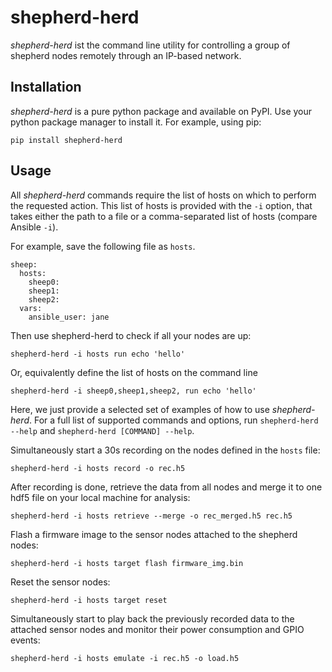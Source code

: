 # shepherd-herd

*shepherd-herd* ist the command line utility for controlling a group of shepherd nodes remotely through an IP-based network.


## Installation

*shepherd-herd* is a pure python package and available on PyPI.
Use your python package manager to install it.
For example, using pip:

```
pip install shepherd-herd
```

## Usage

All *shepherd-herd* commands require the list of hosts on which to perform the requested action.
This list of hosts is provided with the `-i` option, that takes either the path to a file or a comma-separated list of hosts (compare Ansible `-i`).

For example, save the following file as `hosts`.

```
sheep:
  hosts:
    sheep0:
    sheep1:
    sheep2:
  vars:
    ansible_user: jane
```

Then use shepherd-herd to check if all your nodes are up:

```
shepherd-herd -i hosts run echo 'hello'
```

Or, equivalently define the list of hosts on the command line

```
shepherd-herd -i sheep0,sheep1,sheep2, run echo 'hello'
```

Here, we just provide a selected set of examples of how to use *shepherd-herd*.
For a full list of supported commands and options, run ```shepherd-herd --help``` and ```shepherd-herd [COMMAND] --help```.

Simultaneously start a 30s recording on the nodes defined in the `hosts` file:

```
shepherd-herd -i hosts record -o rec.h5
```

After recording is done, retrieve the data from all nodes and merge it to one hdf5 file on your local machine for analysis:

```
shepherd-herd -i hosts retrieve --merge -o rec_merged.h5 rec.h5
```

Flash a firmware image to the sensor nodes attached to the shepherd nodes:

```
shepherd-herd -i hosts target flash firmware_img.bin
```

Reset the sensor nodes:

```
shepherd-herd -i hosts target reset
```

Simultaneously start to play back the previously recorded data to the attached sensor nodes and monitor their power consumption and GPIO events:

```
shepherd-herd -i hosts emulate -i rec.h5 -o load.h5
```
